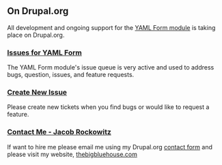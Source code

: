 On Drupal.org
-------------

All development and ongoing support for the [YAML Form module](https://www.drupal.org/project/yamlform) 
is taking place on Drupal.org.

### [Issues for YAML Form](https://www.drupal.org/project/issues/yamlform)

The YAML Form module's issue queue is very active and used to address bugs, 
question, issues, and feature requests. 

### [Create New Issue](https://www.drupal.org/node/add/project-issue/yamlform)

Please create new tickets when you find bugs or would like to request a feature.  

### [Contact Me - Jacob Rockowitz](https://www.drupal.org/user/371407/contact)

If want to hire me please email me using my Drupal.org [contact form](https://www.drupal.org/user/371407/contact)
and please visit my website, [thebigbluehouse.com](http://thebigbluehouse.com)

